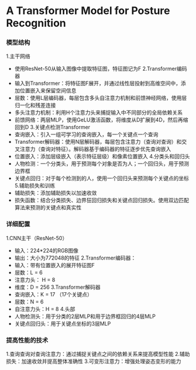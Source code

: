 # A Transformer Model for Posture Recognition

### 模型结构
1.主干网络
  + 使用ResNet-50从输入图像中提取特征图，特征图记为F
2.Transformer编码器
  + 输入到Transformer：将特征图F展开，并通过线性层投射到高维空间中，添加位置嵌入来保留空间信息
  + 层数：使用L层编码器，每层包含多头自注意力机制和前馈神经网络，使用层归一化和残差连接
  + 多头注意力机制：利用H个注意力头来捕捉输入中不同部分的全局依赖关系
  + 前馈网络：两层MLP，使用GeLU激活函数，将维度从D扩展到4D，然后再缩回到D
3.关键点检测Transformer
  + 查询嵌入：引入一组可学习的查询嵌入，每一个关键点一个查询
  + Transformer解码器：使用N层解码器，每层包含注意力（查询对查询）和交叉注意力（查询对特征）。解码器基于编码器的特征逐步优先查询嵌入
  + 位置嵌入：添加层级嵌入（表示特征层级）和像素位置嵌入
4.分类头和回归头
  + 人物检测：一个分类头，用于预测每个对象是否为人；一个回归头，用于预测边界框
  + 关键点回归：对于每个检测到的人，使用一个回归头来预测每个关键点的坐标
5.辅助损失和训练
  + 辅助损失：添加辅助损失以加速收敛
  + 损失函数：结合分类损失、边界狂回归损失和关键点回归损失。使用双边匹配算法来预测的关键点和真实性

### 详细配置
1.CNN主干（ResNet-50）
  + 输入：224*224的RGB图像
  + 输出：大小为7*7*2048的特征
2.Transformer编码器：
  + 输入：带有位置嵌入的展开特征图F
  + 层数：L = 6
  + 注意力头： H = 8
  + 维度：D = 256
3.Transformer解码器
  + 查询嵌入：K = 17 （17个关键点）
  + 层数：N = 6
  + 自注意力头：H = 8
4.头部
  + 人物检测头：用于分类的2层MLP和用于边界框回归的4层MLP
  + 关键点回归头：用于关键点坐标的3层MLP

### 提高性能的技术
1.查询查询对查询注意力：通过捕捉关键点之间的依赖关系来提高模型性能
2.辅助损失：加速收敛并提高整体准确性
3.可变形注意力：增强处理姿态变形的能力
